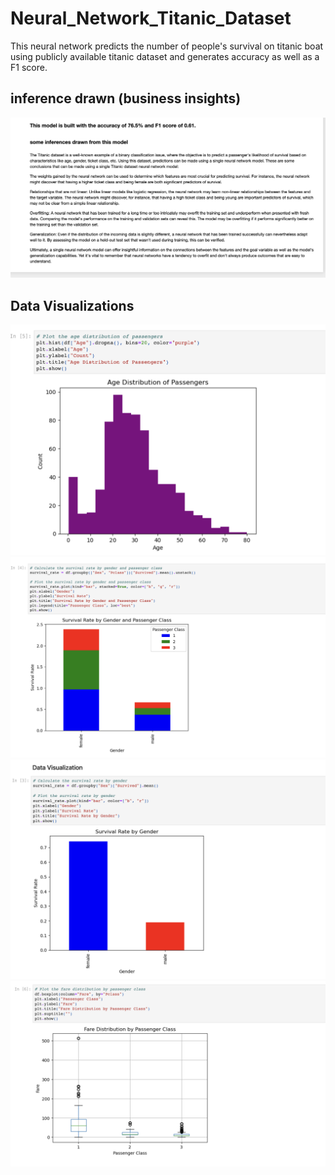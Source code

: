 # Neural_Network_Titanic_Dataset
This neural network predicts the number of people's survival on titanic boat using publicly available titanic dataset and generates accuracy as well as a F1 score.


## inference drawn (business insights)
<img src="https://github.com/hindupurv/Neural_Network_Titanic_Dataset/blob/main/inference_screenshot.png">

## Data Visualizations

<img src="https://github.com/hindupurv/Neural_Network_Titanic_Dataset/blob/main/AgeDistributionOfPassengers.png">
<br>
<img src="https://github.com/hindupurv/Neural_Network_Titanic_Dataset/blob/main/DataVisualizeByDifferentClassOfPeopleInShip.png">
<br>
<img src="https://github.com/hindupurv/Neural_Network_Titanic_Dataset/blob/main/DataVisualizeByGender.png">
<br>
<img src="https://github.com/hindupurv/Neural_Network_Titanic_Dataset/blob/main/Data_Visualization_FareDistributionByPassengerClass.png">


